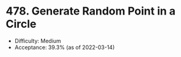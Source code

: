 # 478. Generate Random Point in a Circle
- Difficulty: Medium
- Acceptance: 39.3% (as of 2022-03-14)
